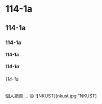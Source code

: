 # 114-1a
## 114-1a
### 114-1a
#### 114-1a
##### 114-1a
###### 114-1a
個人網頁
...
😄
![NKUST](nkust.jpg "NKUST)
